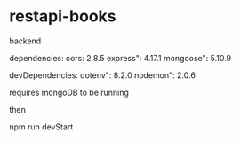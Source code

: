 # restapi-books
backend

dependencies:
cors: 2.8.5
express": 4.17.1
mongoose": 5.10.9

devDependencies:
dotenv": 8.2.0
nodemon": 2.0.6


requires mongoDB to be running

then

npm run devStart
